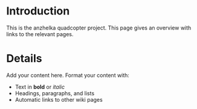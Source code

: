 # Introduction #

This is the anzhelka quadcopter project. This page gives an overview with links to the relevant pages.


# Details #

Add your content here.  Format your content with:
  * Text in **bold** or _italic_
  * Headings, paragraphs, and lists
  * Automatic links to other wiki pages